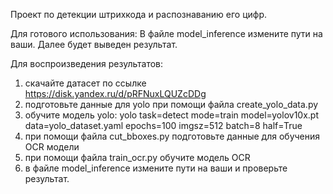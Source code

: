 Проект по детекции штрихкода и распознаванию его цифр. 

Для готового использования:
В файле model_inference измените пути на ваши.
Далее будет выведен результат.

Для воспроизведения результатов:
1) скачайте датасет по ссылке https://disk.yandex.ru/d/pRFNuxLQUZcDDg
2) подготовьте данные для yolo при помощи файла create_yolo_data.py
3) обучите модель yolo:
yolo task=detect mode=train model=yolov10x.pt data=yolo_dataset.yaml epochs=100 imgsz=512 batch=8 half=True
4) при помощи файла cut_bboxes.py подготовьте данные для обучения OCR модели
5) при помощи файла train_ocr.py обучите модель OCR
6) в файле model_inference измените пути на ваши и проверьте результат.
